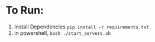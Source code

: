 # To Run:
1. Install Dependencies `pip install -r requirements.txt`
2. in powershell, `bash ./start_servers.sh`
